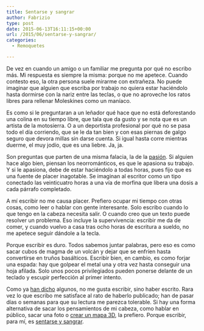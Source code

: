```yaml
---
title: Sentarse y sangrar
author: Fabrizio
type: post
date: 2015-06-13T16:11:15+00:00
url: /2015/06/sentarse-y-sangrar/
categories:
  - Remoquetes

---
```

De vez en cuando un amigo o un familiar me pregunta por qué no escribo más. Mi respuesta es siempre la misma: porque no me apetece. Cuando contesto eso, la otra persona suele mirarme con extrañeza. No puede imaginar que alguien que escriba por trabajo no quiera estar haciéndolo hasta dormirse con la nariz entre las teclas, o que no aproveche los ratos libres para rellenar Moleskines como un maníaco.

Es como si le preguntaran a un leñador qué hace que no está deforestando una colina en su tiempo libre, que tala que da gusto y se nota que es un artista de la motosierra. O a un deportista profesional por qué no se pasa todo el día corriendo, que se le da tan bien y con esas piernas de galgo seguro que devora millas sin darse cuenta. Si igual hasta corre mientras duerme, el muy jodío, que es una liebre. Ja, ja.

Son preguntas que parten de una misma falacia, la de la <a href="http://devblog.avdi.org/2014/02/10/the-passion-gospel/" target="_blank">pasión</a>. Si alguien hace algo bien, piensan los neorrománticos, es que le apasiona su trabajo. Y si le apasiona, debe de estar haciéndolo a todas horas, pues fijo que es una fuente de placer inagotable. Se imaginan al escritor como un tipo conectado las veinticuatro horas a una vía de morfina que libera una dosis a cada párrafo completado.

A mí escribir no me causa placer. Prefiero ocupar mi tiempo con otras cosas, como leer o hablar con gente interesante. Solo escribo cuando lo que tengo en la cabeza necesita salir. O cuando creo que un texto puede resolver un problema. Eso incluye la supervivencia: escribir me da de comer, y cuando vuelvo a casa tras ocho horas de escritura a sueldo, no me apetece seguir dándole a la tecla.

Porque escribir es duro. Todos sabemos juntar palabras, pero eso es como sacar cubos de magma de un volcán y dejar que se enfríen hasta convertirse en truños basálticos. Escribir bien, en cambio, es como forjar una espada: hay que golpear el metal una y otra vez hasta conseguir una hoja afilada. Solo unos pocos privilegiados pueden ponerse delante de un teclado y escupir perfección al primer intento.

Como ya <a href="http://quoteinvestigator.com/2014/10/18/on-writing/" target="_blank">han dicho</a> algunos, no me gusta escribir, sino haber escrito. Rara vez lo que escribo me satisface al rato de haberlo publicado; han de pasar días o semanas para que su lectura me parezca tolerable. Si hay una forma alternativa de sacar los pensamientos de mi cabeza, como hablar en público, sacar una foto o [crear un mapa 3D][1], la prefiero. Porque escribir, para mí, es <a href="http://quoteinvestigator.com/2011/09/14/writing-bleed/" target="_blank">sentarse y sangrar</a>.

 [1]: http://remoquete.com/2014/05/donde-instagram-no-llega/